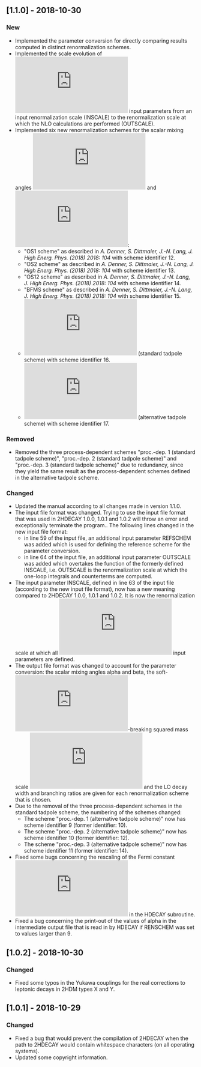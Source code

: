 ## [1.1.0] - 2018-10-30
### New
- Implemented the parameter conversion for directly comparing results computed in distinct renormalization schemes.
- Implemented the scale evolution of ![](https://latex.codecogs.com/gif.latex?%5Coverline%7B%5Ctext%7BMS%7D%7D "\overline{\text{MS}}") input parameters from an input renormalization scale (INSCALE) to the renormalization scale at which the NLO calculations are performed (OUTSCALE).
- Implemented six new renormalization schemes for the scalar mixing angles ![](https://latex.codecogs.com/gif.latex?%5Calpha "\alpha") and ![](https://latex.codecogs.com/gif.latex?%5Cbeta "\beta"):
  - "OS1 scheme" as described in *A. Denner, S. Dittmaier, J.-N. Lang, J. High Energ. Phys. (2018) 2018: 104* with scheme identifier 12.
  - "OS2 scheme" as described in *A. Denner, S. Dittmaier, J.-N. Lang, J. High Energ. Phys. (2018) 2018: 104* with scheme identifier 13.
  - "OS12 scheme" as described in *A. Denner, S. Dittmaier, J.-N. Lang, J. High Energ. Phys. (2018) 2018: 104* with scheme identifier 14.
  - "BFMS scheme" as described in *A. Denner, S. Dittmaier, J.-N. Lang, J. High Energ. Phys. (2018) 2018: 104* with scheme identifier 15.
  - ![](https://latex.codecogs.com/gif.latex?%5Coverline%7B%5Ctext%7BMS%7D%7D "\overline{\text{MS}}") (standard tadpole scheme) with scheme identifier 16.
  - ![](https://latex.codecogs.com/gif.latex?%5Coverline%7B%5Ctext%7BMS%7D%7D "\overline{\text{MS}}") (alternative tadpole scheme) with scheme identifier 17.
### Removed
- Removed the three process-dependent schemes "proc.-dep. 1 (standard tadpole scheme)", "proc.-dep. 2 (standard tadpole scheme)" and "proc.-dep. 3 (standard tadpole scheme)" due to redundancy, since they yield the same result as the process-dependent schemes defined in the alternative tadpole scheme.
### Changed
- Updated the manual according to all changes made in version 1.1.0.
- The input file format was changed. Trying to use the input file format that was used in 2HDECAY 1.0.0, 1.0.1 and 1.0.2 will throw an error and exceptionally terminate the program.. The following lines changed in the new input file format:
  - in line 59 of the input file, an additional input parameter REFSCHEM was added which is used for defining the reference scheme for the parameter conversion. 
  - in line 64 of the input file, an additional input parameter OUTSCALE was added which overtakes the function of the formerly defined INSCALE, i.e. OUTSCALE is the renormalization scale at which the one-loop integrals and counterterms are computed.
- The input parameter INSCALE, defined in line 63 of the input file (according to the new input file format), now has a new meaning compared to 2HDECAY 1.0.0, 1.0.1 and 1.0.2. It is now the renormalization scale at which all ![](https://latex.codecogs.com/gif.latex?%5Coverline%7B%5Ctext%7BMS%7D%7D "\overline{\text{MS}}") input parameters are defined.
- The output file format was changed to account for the parameter conversion: the scalar mixing angles alpha and beta, the soft-![](https://latex.codecogs.com/gif.latex?%5Cmathbb%7BZ%7D_2 "\mathbb{Z}_2")-breaking squared mass scale ![](https://latex.codecogs.com/gif.latex?m_%7B12%7D%5E2 "m_{12}^2") and the LO decay width and branching ratios are given for each renormalization scheme that is chosen.
- Due to the removal of the three process-dependent schemes in the standard tadpole scheme, the numbering of the schemes changed:
  - The scheme "proc.-dep. 1 (alternative tadpole scheme)" now has scheme identifier 9 (former identifier: 10).
  - The scheme "proc.-dep. 2 (alternative tadpole scheme)" now has scheme identifier 10 (former identifier: 12). 
  - The scheme "proc.-dep. 3 (alternative tadpole scheme)" now has scheme identifier 11 (former identifier: 14).
- Fixed some bugs concerning the rescaling of the Fermi constant ![](https://latex.codecogs.com/gif.latex?G_F "G_F") in the HDECAY subroutine.
- Fixed a bug concerning the print-out of the values of alpha in the intermediate output file that is read in by HDECAY if RENSCHEM was set to values larger than 9.

## [1.0.2] - 2018-10-30
### Changed
- Fixed some typos in the Yukawa couplings for the real corrections to leptonic decays in 2HDM types X and Y.

## [1.0.1] - 2018-10-29
### Changed
- Fixed a bug that would prevent the compilation of 2HDECAY when the path to 2HDECAY would contain whitespace characters (on all operating systems).
- Updated some copyright information.
